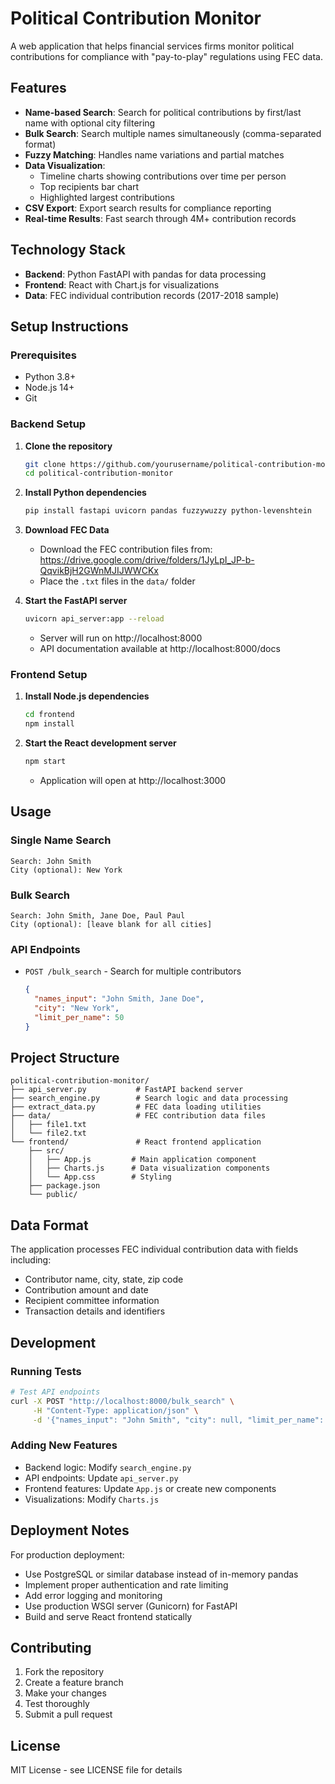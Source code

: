 # Political Contribution Monitor

A web application that helps financial services firms monitor political contributions for compliance with "pay-to-play" regulations using FEC data.

## Features

- **Name-based Search**: Search for political contributions by first/last name with optional city filtering
- **Bulk Search**: Search multiple names simultaneously (comma-separated format)
- **Fuzzy Matching**: Handles name variations and partial matches
- **Data Visualization**: 
  - Timeline charts showing contributions over time per person
  - Top recipients bar chart
  - Highlighted largest contributions
- **CSV Export**: Export search results for compliance reporting
- **Real-time Results**: Fast search through 4M+ contribution records

## Technology Stack

- **Backend**: Python FastAPI with pandas for data processing
- **Frontend**: React with Chart.js for visualizations
- **Data**: FEC individual contribution records (2017-2018 sample)

## Setup Instructions

### Prerequisites

- Python 3.8+
- Node.js 14+
- Git

### Backend Setup

1. **Clone the repository**
   ```bash
   git clone https://github.com/yourusername/political-contribution-monitor.git
   cd political-contribution-monitor
   ```

2. **Install Python dependencies**
   ```bash
   pip install fastapi uvicorn pandas fuzzywuzzy python-levenshtein
   ```

3. **Download FEC Data**
   - Download the FEC contribution files from: https://drive.google.com/drive/folders/1JyLpI_JP-b-QqvikBjH2GWnMJIJWWCKx
   - Place the `.txt` files in the `data/` folder

4. **Start the FastAPI server**
   ```bash
   uvicorn api_server:app --reload
   ```
   - Server will run on http://localhost:8000
   - API documentation available at http://localhost:8000/docs

### Frontend Setup

1. **Install Node.js dependencies**
   ```bash
   cd frontend
   npm install
   ```

2. **Start the React development server**
   ```bash
   npm start
   ```
   - Application will open at http://localhost:3000

## Usage

### Single Name Search
```
Search: John Smith
City (optional): New York
```

### Bulk Search
```
Search: John Smith, Jane Doe, Paul Paul
City (optional): [leave blank for all cities]
```

### API Endpoints

- `POST /bulk_search` - Search for multiple contributors
  ```json
  {
    "names_input": "John Smith, Jane Doe",
    "city": "New York",
    "limit_per_name": 50
  }
  ```

## Project Structure

```
political-contribution-monitor/
├── api_server.py           # FastAPI backend server
├── search_engine.py        # Search logic and data processing
├── extract_data.py         # FEC data loading utilities
├── data/                   # FEC contribution data files
│   ├── file1.txt
│   └── file2.txt
└── frontend/               # React frontend application
    ├── src/
    │   ├── App.js         # Main application component
    │   ├── Charts.js      # Data visualization components
    │   └── App.css        # Styling
    ├── package.json
    └── public/
```

## Data Format

The application processes FEC individual contribution data with fields including:
- Contributor name, city, state, zip code
- Contribution amount and date
- Recipient committee information
- Transaction details and identifiers

## Development

### Running Tests
```bash
# Test API endpoints
curl -X POST "http://localhost:8000/bulk_search" \
     -H "Content-Type: application/json" \
     -d '{"names_input": "John Smith", "city": null, "limit_per_name": 10}'
```

### Adding New Features
- Backend logic: Modify `search_engine.py`
- API endpoints: Update `api_server.py`
- Frontend features: Update `App.js` or create new components
- Visualizations: Modify `Charts.js`

## Deployment Notes

For production deployment:
- Use PostgreSQL or similar database instead of in-memory pandas
- Implement proper authentication and rate limiting
- Add error logging and monitoring
- Use production WSGI server (Gunicorn) for FastAPI
- Build and serve React frontend statically

## Contributing

1. Fork the repository
2. Create a feature branch
3. Make your changes
4. Test thoroughly
5. Submit a pull request

## License

MIT License - see LICENSE file for details